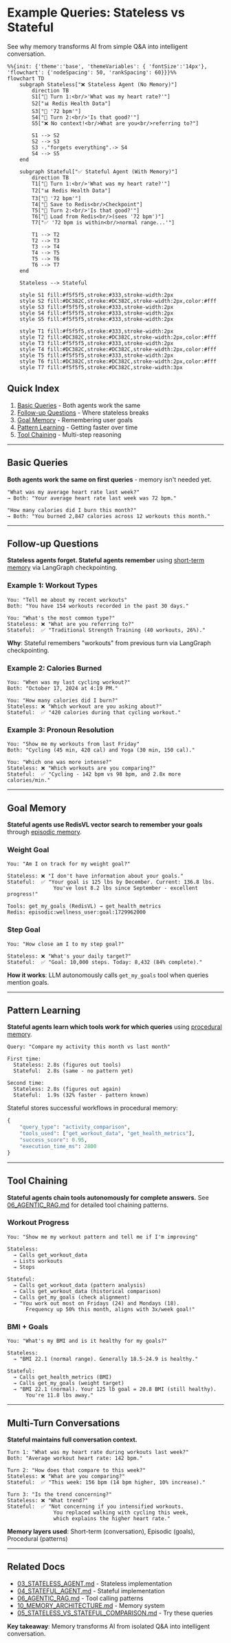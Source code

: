 # Example Queries: Stateless vs Stateful

See why memory transforms AI from simple Q&A into intelligent conversation.

```mermaid
%%{init: {'theme':'base', 'themeVariables': { 'fontSize':'14px'}, 'flowchart': {'nodeSpacing': 50, 'rankSpacing': 60}}}%%
flowchart TD
    subgraph Stateless["❌ Stateless Agent (No Memory)"]
        direction TB
        S1["👤 Turn 1:<br/>'What was my heart rate?'"]
        S2["📊 Redis Health Data"]
        S3["💬 '72 bpm'"]
        S4["👤 Turn 2:<br/>'Is that good?'"]
        S5["❌ No context!<br/>What are you<br/>referring to?"]

        S1 --> S2
        S2 --> S3
        S3 -."forgets everything".-> S4
        S4 --> S5
    end

    subgraph Stateful["✅ Stateful Agent (With Memory)"]
        direction TB
        T1["👤 Turn 1:<br/>'What was my heart rate?'"]
        T2["📊 Redis Health Data"]
        T3["💬 '72 bpm'"]
        T4["💾 Save to Redis<br/>Checkpoint"]
        T5["👤 Turn 2:<br/>'Is that good?'"]
        T6["💾 Load from Redis<br/>(sees '72 bpm')"]
        T7["✅ '72 bpm is within<br/>normal range...'"]

        T1 --> T2
        T2 --> T3
        T3 --> T4
        T4 --> T5
        T5 --> T6
        T6 --> T7
    end

    Stateless --> Stateful

    style S1 fill:#f5f5f5,stroke:#333,stroke-width:2px
    style S2 fill:#DC382C,stroke:#DC382C,stroke-width:2px,color:#fff
    style S3 fill:#f5f5f5,stroke:#333,stroke-width:2px
    style S4 fill:#f5f5f5,stroke:#333,stroke-width:2px
    style S5 fill:#f5f5f5,stroke:#333,stroke-width:2px

    style T1 fill:#f5f5f5,stroke:#333,stroke-width:2px
    style T2 fill:#DC382C,stroke:#DC382C,stroke-width:2px,color:#fff
    style T3 fill:#f5f5f5,stroke:#333,stroke-width:2px
    style T4 fill:#DC382C,stroke:#DC382C,stroke-width:2px,color:#fff
    style T5 fill:#f5f5f5,stroke:#333,stroke-width:2px
    style T6 fill:#DC382C,stroke:#DC382C,stroke-width:2px,color:#fff
    style T7 fill:#f5f5f5,stroke:#DC382C,stroke-width:3px
```

## Quick Index

1. [Basic Queries](#basic-queries) - Both agents work the same
2. [Follow-up Questions](#follow-up-questions) - Where stateless breaks
3. [Goal Memory](#goal-memory) - Remembering user goals
4. [Pattern Learning](#pattern-learning) - Getting faster over time
5. [Tool Chaining](#tool-chaining) - Multi-step reasoning

---

## Basic Queries

**Both agents work the same on first queries** - memory isn't needed yet.

```
"What was my average heart rate last week?"
→ Both: "Your average heart rate last week was 72 bpm."

"How many calories did I burn this month?"
→ Both: "You burned 2,847 calories across 12 workouts this month."
```

---

## Follow-up Questions

**Stateless agents forget. Stateful agents remember** using [short-term memory](10_MEMORY_ARCHITECTURE.md#1%EF%B8%8F%E2%83%A3-short-term-memory) via LangGraph checkpointing.

### Example 1: Workout Types

```
You: "Tell me about my recent workouts"
Both: "You have 154 workouts recorded in the past 30 days."

You: "What's the most common type?"
Stateless: ❌ "What are you referring to?"
Stateful:  ✅ "Traditional Strength Training (40 workouts, 26%)."
```

**Why**: Stateful remembers "workouts" from previous turn via LangGraph checkpointing.

### Example 2: Calories Burned

```
You: "When was my last cycling workout?"
Both: "October 17, 2024 at 4:19 PM."

You: "How many calories did I burn?"
Stateless: ❌ "Which workout are you asking about?"
Stateful:  ✅ "420 calories during that cycling workout."
```

### Example 3: Pronoun Resolution

```
You: "Show me my workouts from last Friday"
Both: "Cycling (45 min, 420 cal) and Yoga (30 min, 150 cal)."

You: "Which one was more intense?"
Stateless: ❌ "Which workouts are you comparing?"
Stateful:  ✅ "Cycling - 142 bpm vs 98 bpm, and 2.8x more calories/min."
```

---

## Goal Memory

**Stateful agents use RedisVL vector search to remember your goals** through [episodic memory](10_MEMORY_ARCHITECTURE.md#2%EF%B8%8F%E2%83%A3-episodic-memory).

### Weight Goal

```
You: "Am I on track for my weight goal?"

Stateless: ❌ "I don't have information about your goals."
Stateful:  ✅ "Your goal is 125 lbs by December. Current: 136.8 lbs.
               You've lost 8.2 lbs since September - excellent progress!"

Tools: get_my_goals (RedisVL) → get_health_metrics
Redis: episodic:wellness_user:goal:1729962000
```

### Step Goal

```
You: "How close am I to my step goal?"

Stateless: ❌ "What's your daily target?"
Stateful:  ✅ "Goal: 10,000 steps. Today: 8,432 (84% complete)."
```

**How it works**: LLM autonomously calls `get_my_goals` tool when queries mention goals.

---

## Pattern Learning

**Stateful agents learn which tools work for which queries** using [procedural memory](10_MEMORY_ARCHITECTURE.md#3%EF%B8%8F%E2%83%A3-procedural-memory).

```
Query: "Compare my activity this month vs last month"

First time:
  Stateless: 2.8s (figures out tools)
  Stateful:  2.8s (same - no pattern yet)

Second time:
  Stateless: 2.8s (figures out again)
  Stateful:  1.9s (32% faster - pattern known)
```

Stateful stores successful workflows in procedural memory:

```python
{
    "query_type": "activity_comparison",
    "tools_used": ["get_workout_data", "get_health_metrics"],
    "success_score": 0.95,
    "execution_time_ms": 2800
}
```

---

## Tool Chaining

**Stateful agents chain tools autonomously for complete answers.** See [06_AGENTIC_RAG.md](06_AGENTIC_RAG.md) for detailed tool chaining patterns.

### Workout Progress

```
You: "Show me my workout pattern and tell me if I'm improving"

Stateless:
  → Calls get_workout_data
  → Lists workouts
  → Stops

Stateful:
  → Calls get_workout_data (pattern analysis)
  → Calls get_workout_data (historical comparison)
  → Calls get_my_goals (check alignment)
  → "You work out most on Fridays (24) and Mondays (18).
      Frequency up 50% this month, aligns with 3x/week goal!"
```

### BMI + Goals

```
You: "What's my BMI and is it healthy for my goals?"

Stateless:
  → "BMI 22.1 (normal range). Generally 18.5-24.9 is healthy."

Stateful:
  → Calls get_health_metrics (BMI)
  → Calls get_my_goals (weight target)
  → "BMI 22.1 (normal). Your 125 lb goal = 20.8 BMI (still healthy).
      You're 11.8 lbs away."
```

---

## Multi-Turn Conversations

**Stateful maintains full conversation context.**

```
Turn 1: "What was my heart rate during workouts last week?"
Both: "Average workout heart rate: 142 bpm."

Turn 2: "How does that compare to this week?"
Stateless: ❌ "What are you comparing?"
Stateful:  ✅ "This week: 156 bpm (14 bpm higher, 10% increase)."

Turn 3: "Is the trend concerning?"
Stateless: ❌ "What trend?"
Stateful:  ✅ "Not concerning if you intensified workouts.
               You replaced walking with cycling this week,
               which explains the higher heart rate."
```

**Memory layers used**: Short-term (conversation), Episodic (goals), Procedural (patterns)

---

## Related Docs

- [03_STATELESS_AGENT.md](03_STATELESS_AGENT.md) - Stateless implementation
- [04_STATEFUL_AGENT.md](04_STATEFUL_AGENT.md) - Stateful implementation
- [06_AGENTIC_RAG.md](06_AGENTIC_RAG.md) - Tool calling patterns
- [10_MEMORY_ARCHITECTURE.md](10_MEMORY_ARCHITECTURE.md) - Memory system
- [05_STATELESS_VS_STATEFUL_COMPARISON.md](05_STATELESS_VS_STATEFUL_COMPARISON.md) - Try these queries

**Key takeaway**: Memory transforms AI from isolated Q&A into intelligent conversation.

